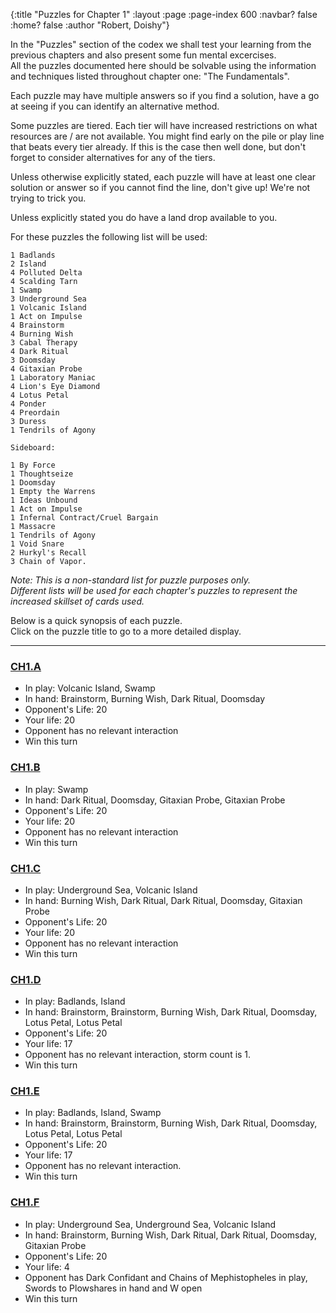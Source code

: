 {:title "Puzzles for Chapter 1" :layout :page :page-index 600 :navbar? false :home? false :author "Robert, Doishy"}

In the "Puzzles" section of the codex we shall test your learning from 
the previous chapters and also present some fun mental excercises.  
All the puzzles documented here should be solvable using the
information and techniques listed throughout chapter one: 
"The Fundamentals".

Each puzzle may have multiple answers so if you find a solution,
have a go at seeing if you can identify an alternative method.

Some puzzles are tiered. Each tier will have increased restrictions
on what resources are / are not available. You might find early on 
the pile or play line that beats every tier already. If this is the 
case then well done, but don't forget to consider alternatives for
any of the tiers.

Unless otherwise explicitly stated, each puzzle will have at least one 
clear solution or answer so if you cannot find the line, don't give up!
We're not trying to trick you.

Unless explicitly stated you do have a land drop available to you.

For these puzzles the following list will be used:  
```
1 Badlands
2 Island  
4 Polluted Delta  
4 Scalding Tarn  
1 Swamp  
3 Underground Sea  
1 Volcanic Island  
1 Act on Impulse  
4 Brainstorm  
4 Burning Wish  
3 Cabal Therapy  
4 Dark Ritual  
3 Doomsday  
4 Gitaxian Probe  
1 Laboratory Maniac  
4 Lion's Eye Diamond  
4 Lotus Petal  
4 Ponder  
4 Preordain  
3 Duress  
1 Tendrils of Agony  

Sideboard:  

1 By Force  
1 Thoughtseize  
1 Doomsday  
1 Empty the Warrens  
1 Ideas Unbound  
1 Act on Impulse
1 Infernal Contract/Cruel Bargain  
1 Massacre  
1 Tendrils of Agony  
1 Void Snare  
2 Hurkyl's Recall  
3 Chain of Vapor.  
```
*Note: This is a non-standard list for puzzle purposes only.*  
*Different lists will be used for each chapter's puzzles to represent 
the increased skillset of cards used.*

Below is a quick synopsis of each puzzle.  
Click on the puzzle title to go to a more detailed display.  

-------------

### [CH1.A]()

- In play:  Volcanic Island, Swamp
- In hand:  Brainstorm, Burning Wish, Dark Ritual, Doomsday
- Opponent's Life: 20
- Your life: 20
- Opponent has no relevant interaction
- Win this turn

### [CH1.B]()

- In play:  Swamp
- In hand:  Dark Ritual, Doomsday, Gitaxian Probe, Gitaxian Probe
- Opponent's Life: 20
- Your life: 20
- Opponent has no relevant interaction
- Win this turn

### [CH1.C]()

- In play:  Underground Sea, Volcanic Island
- In hand:  Burning Wish, Dark Ritual, Dark Ritual, Doomsday, Gitaxian Probe
- Opponent's Life: 20
- Your life: 20
- Opponent has no relevant interaction
- Win this turn

### [CH1.D]()

- In play:  Badlands, Island
- In hand:  Brainstorm, Brainstorm, Burning Wish, Dark Ritual, Doomsday, Lotus Petal, Lotus Petal
- Opponent's Life: 20
- Your life: 17
- Opponent has no relevant interaction, storm count is 1.
- Win this turn

### [CH1.E]()

- In play:  Badlands, Island, Swamp
- In hand:  Brainstorm, Brainstorm, Burning Wish, Dark Ritual, Doomsday, Lotus Petal, Lotus Petal
- Opponent's Life: 20
- Your life: 17
- Opponent has no relevant interaction.
- Win this turn

### [CH1.F]()

- In play:  Underground Sea, Underground Sea, Volcanic Island
- In hand:  Brainstorm, Burning Wish, Dark Ritual, Dark Ritual, Doomsday, Gitaxian Probe
- Opponent's Life: 20
- Your life: 4
- Opponent has Dark Confidant and Chains of Mephistopheles in play, Swords to Plowshares in hand and W open  
- Win this turn

